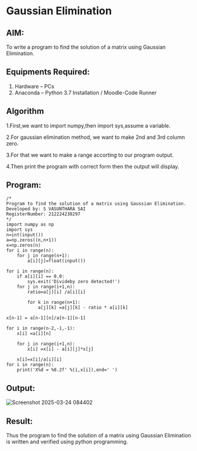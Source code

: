 # Gaussian Elimination

## AIM:
To write a program to find the solution of a matrix using Gaussian Elimination.

## Equipments Required:
1. Hardware – PCs
2. Anaconda – Python 3.7 Installation / Moodle-Code Runner

## Algorithm
1.First,we want to import numpy,then import sys,assume a variable.

2.For gaussian elimination method, we want to make 2nd and 3rd column zero.

3.For that we want to make a range accorting to our program output.

4.Then print the program with correct form then the output will display.

## Program:
```
/*
Program to find the solution of a matrix using Gaussian Elimination.
Developed by: S VASUNTHARA SAI
RegisterNumber: 212224230297
*/
import numpy as np
import sys
n=int(input())
a=np.zeros((n,n+1))
x=np.zeros(n)
for i in range(n):
    for j in range(n+1):
        a[i][j]=float(input())
        
for i in range(n):
    if a[i][i] == 0.0:
        sys.exit('Divideby zero detected!')
    for j in range(i+1,n):
        ratio=a[j][i] /a[i][i]
    
        for k in range(n+1):
            a[j][k] =a[j][k] - ratio * a[i][k]
        
x[n-1] = a[n-1][n]/a[n-1][n-1]

for i in range(n-2,-1,-1):
    x[i] =a[i][n]
    
    for j in range(i+1,n):
        x[i] =x[i] - a[i][j]*x[j]
        
    x[i]=x[i]/a[i][i]
for i in range(n):
    print('X%d = %0.2f' %(i,x[i]),end=' ')
```

## Output:
![Screenshot 2025-03-24 084402](https://github.com/user-attachments/assets/14b261fd-641a-46de-9509-1686e20d930a)

## Result:
Thus the program to find the solution of a matrix using Gaussian Elimination is written and verified using python programming.

